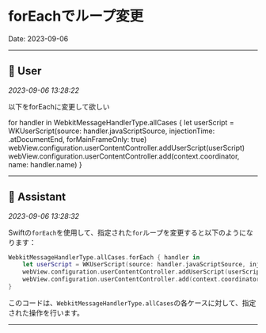 # forEachでループ変更

Date: 2023-09-06

---

## 👤 User
*2023-09-06 13:28:22*

以下をforEachに変更して欲しい

for handler in WebkitMessageHandlerType.allCases {
            let userScript = WKUserScript(source: handler.javaScriptSource, injectionTime: .atDocumentEnd, forMainFrameOnly: true)
            webView.configuration.userContentController.addUserScript(userScript)
            webView.configuration.userContentController.add(context.coordinator, name: handler.name)
        }

---

## 🤖 Assistant
*2023-09-06 13:28:32*

Swiftの`forEach`を使用して、指定された`for`ループを変更すると以下のようになります：

```swift
WebkitMessageHandlerType.allCases.forEach { handler in
    let userScript = WKUserScript(source: handler.javaScriptSource, injectionTime: .atDocumentEnd, forMainFrameOnly: true)
    webView.configuration.userContentController.addUserScript(userScript)
    webView.configuration.userContentController.add(context.coordinator, name: handler.name)
}
```

このコードは、`WebkitMessageHandlerType.allCases`の各ケースに対して、指定された操作を行います。

---
